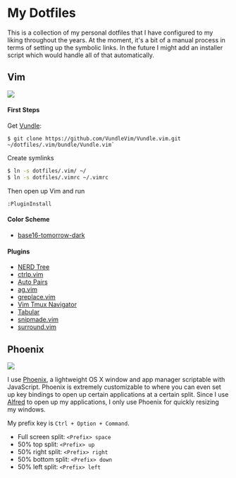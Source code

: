My Dotfiles
===================

This is a collection of my personal dotfiles that I have configured to my liking throughout the years. At the moment, it's a bit of a manual process in terms of setting up the symbolic links.  In the future I might add an installer script which would handle all of that automatically.

Vim
-------
![](http://g.recordit.co/QnXY0zCi1F.gif)

#### First Steps
Get [Vundle]:
```
$ git clone https://github.com/VundleVim/Vundle.vim.git ~/dotfiles/.vim/bundle/Vundle.vim`
```

Create symlinks
```sh
$ ln -s dotfiles/.vim/ ~/
$ ln -s dotfiles/.vimrc ~/.vimrc
```

Then open up Vim and run

```
:PluginInstall
```

#### Color Scheme

* [base16-tomorrow-dark](https://github.com/chriskempson/base16-vim)

#### Plugins

* [NERD Tree](https://github.com/scrooloose/nerdtree)
* [ctrlp.vim](https://github.com/ctrlpvim/ctrlp.vim)
* [Auto Pairs](https://github.com/jiangmiao/auto-pairs)
* [ag.vim](https://github.com/rking/ag.vim)
* [greplace.vim](https://github.com/skwp/greplace.vim)
* [Vim Tmux Navigator](https://github.com/christoomey/vim-tmux-navigator)
* [Tabular](https://github.com/godlygeek/tabular)
* [snipmade.vim](https://github.com/msanders/snipmate.vim)
* [surround.vim](https://github.com/tpope/vim-surround)


[Vundle]:http://github.com/VundleVim/Vundle.vim

Phoenix
-------

![](http://g.recordit.co/vYtCxSFH2N.gif)

I use [Phoenix](https://github.com/kasper/phoenix), a lightweight OS X window and app manager scriptable with JavaScript. Phoenix is extremely customizable to where you can even set up key bindings to open up certain applications at a certain split. Since I use [Alfred](https://www.alfredapp.com/) to open up my applications, I only use Phoenix for quickly resizing my windows.

My prefix key is `Ctrl + Option + Command`. 

* Full screen split: `<Prefix> space`
* 50% top split: `<Prefix> up`
* 50% right split: `<Prefix> right`
* 50% bottom split: `<Prefix> down`
* 50% left split: `<Prefix> left`
